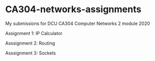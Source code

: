 # CA304-networks-assignments
My submissions for DCU CA304 Computer Networks 2 module 2020

Assignment 1: IP Calculator

Asssignment 2: Routing

Asssignment 3: Sockets
